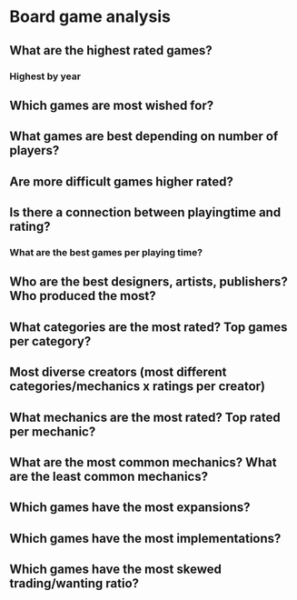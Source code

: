 # Board game analysis

## What are the highest rated games?
### Highest by year

## Which games are most wished for?

## What games are best depending on number of players?

## Are more difficult games higher rated?

## Is there a connection between playingtime and rating?
### What are the best games per playing time?

## Who are the best designers, artists, publishers? Who produced the most?
## What categories are the most rated? Top games per category?
## Most diverse creators (most different categories/mechanics x ratings per creator)

## What mechanics are the most rated? Top rated per mechanic?
## What are the most common mechanics? What are the least common mechanics?

## Which games have the most expansions?

## Which games have the most implementations?

## Which games have the most skewed trading/wanting ratio?
